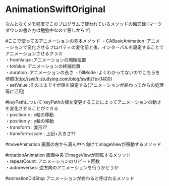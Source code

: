 # AnimationSwiftOriginal
  なんとなくメモ程度でこのプログラムで使われているメソッドの備忘録 (マークダウンの書き方は勉強中なので悪しからず)
  
#ここで使ってるアニメーションの基本メソッド
  ・CABasicAnimation    :アニメーションで変化させるプロパティの変化前と後、インターバルを設定することでアニメーションさせるクラス  
  ・fromValue           :アニメーションの開始位置  
  ・toValue             :アニメーションの終端位置  
  ・duration            :アニメーションの長さ
  ・fillMode            :よくわかってないのでこちらを参照(http://swift-studying.com/blog/swift/?p=1400)  
  ・setValue            :そのままですが値を設定する(アニメーションが終わってからの処理等に活用)
  
#keyPathについて
  keyPathの値を変更することによってアニメーションの動きを変化させることができる  
  ・position.x : x軸の移動  
  ・position.y : y軸の移動  
  ・transform : 変形??  
  ・transform.scale : 上記+大きさ??  
  
#moveAnimation
  画面の左から真ん中へ向けてimageViewが移動するメソッド  
  
#rotationAnimation
  画面中央でimageViewが回転するメソッド  
  ・repeatCount: アニメーションのリピート回数  
  ・autoreverses: 逆方向のアニメーションを行うかどうか
  
#animationDidStop
  アニメーションが終わると呼ばれるメソッド
  
  


  
